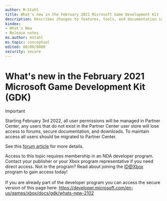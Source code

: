 ```yaml
---
author: M-Stahl
title: What's new in the February 2021 Microsoft Game Development Kit (GDK)
description: Describes changes to features, tools, and documentation in the latest release.
kindex:
- What's New
- Release notes
ms.author: mstahl
ms.topic: conceptual
edited: 00/00/0000
security: secure
---
```


# What's new in the February 2021 Microsoft Game Development Kit (GDK)
> [!IMPORTANT]
> Starting February 3rd 2022, all user permissions will be managed in Partner Center, any users that do not exist in the Partner Center user store will lose access to forums, secure documentation, and downloads. To maintain access all users should be migrated to Partner Center. <p></p>See this <a href="https://forums.xboxlive.com/articles/132187/breaking-change-user-access-for-forums-secure-docu.html">forum article</a> for more details.  

 Access to this topic requires membership in an NDA developer program. Contact your publisher or your Xbox program representative if you need direct access. Not in the program? Read about joining the <a href="https://www.xbox.com/Developers/id">ID@Xbox</a> program to gain access today!  <br/><br/>If you are already part of the developer program you can access the secure version of this page here: <a target="_blank" href="https://developer.microsoft.com/en-us/games/xbox/docs/gdk/whats-new-2102">https://developer.microsoft.com/en-us/games/xbox/docs/gdk/whats-new-2102</a>